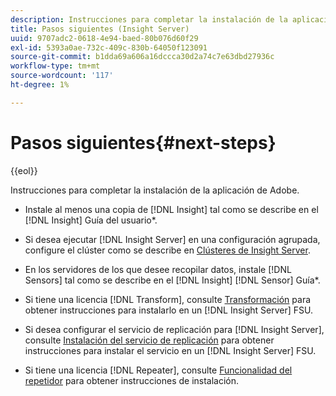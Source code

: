 ```yaml
---
description: Instrucciones para completar la instalación de la aplicación de Adobe.
title: Pasos siguientes (Insight Server)
uuid: 9707adc2-0618-4e94-baed-80b076d60f29
exl-id: 5393a0ae-732c-409c-830b-64050f123091
source-git-commit: b1dda69a606a16dccca30d2a74c7e63dbd27936c
workflow-type: tm+mt
source-wordcount: '117'
ht-degree: 1%

---
```


# Pasos siguientes{#next-steps}

{{eol}}

Instrucciones para completar la instalación de la aplicación de Adobe.

* Instale al menos una copia de [!DNL Insight] tal como se describe en el [!DNL Insight] Guía del usuario*.

* Si desea ejecutar [!DNL Insight Server] en una configuración agrupada, configure el clúster como se describe en [Clústeres de Insight Server](../../../home/c-inst-svr/c-install-ins-svr/c-ins-svr-clstrs/c-abt-ins-svr-clsters.md).

* En los servidores de los que desee recopilar datos, instale [!DNL Sensors] tal como se describe en el [!DNL Insight] [!DNL Sensor] Guía*.

* Si tiene una licencia [!DNL Transform], consulte [Transformación](../../../home/c-inst-svr/c-tfm/c-tfm.md#concept-2da4db2b6f444e93ace22d3b3aecb4f2) para obtener instrucciones para instalarlo en un [!DNL Insight Server] FSU.

* Si desea configurar el servicio de replicación para [!DNL Insight Server], consulte [Instalación del servicio de replicación](../../../home/c-inst-svr/c-ins-svr-rep-svc/c-inst-rep-svc.md#concept-4743b6621f394ee39cf0635230996925) para obtener instrucciones para instalar el servicio en un [!DNL Insight Server] FSU.

* Si tiene una licencia [!DNL Repeater], consulte [Funcionalidad del repetidor](../../../home/c-inst-svr/c-rptr-fntly/c-rptr-fntly.md) para obtener instrucciones de instalación.
